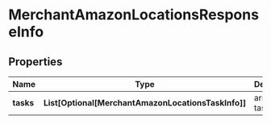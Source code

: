 # MerchantAmazonLocationsResponseInfo


## Properties

| Name | Type | Description | Notes |
|------------ | ------------- | ------------- | -------------|
**tasks** | **List[Optional[MerchantAmazonLocationsTaskInfo]]** | array of tasks |[optional]|